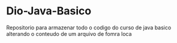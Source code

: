 # Dio-Java-Basico
Repositorio para armazenar todo o codigo do curso de java basico 
alterando o conteudo de um arquivo de fomra loca

